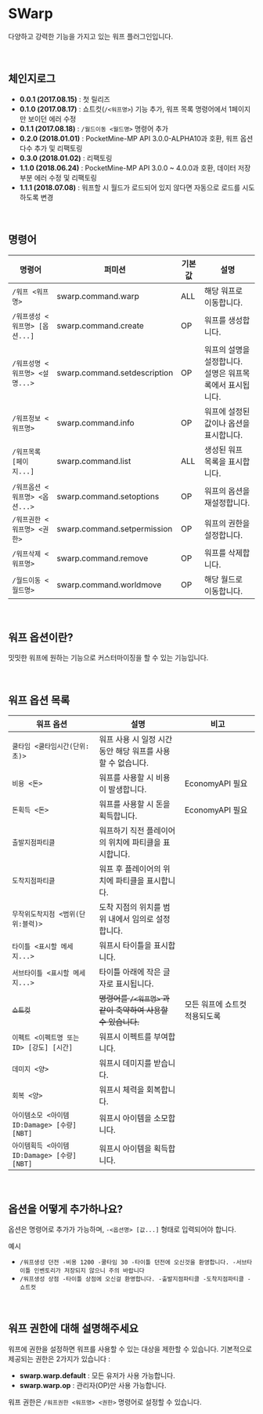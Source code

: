 # SWarp
다양하고 강력한 기능을 가지고 있는 워프 플러그인입니다.

<br>

## 체인지로그
* **0.0.1 (2017.08.15)** : 첫 릴리즈
* **0.1.0 (2017.08.17)** : 쇼트컷(`/<워프명>`) 기능 추가, 워프 목록 명령어에서 1페이지만 보이던 에러 수정
* **0.1.1 (2017.08.18)** : `/월드이동 <월드명>` 명령어 추가
* **0.2.0 (2018.01.01)** : PocketMine-MP API 3.0.0-ALPHA10과 호환, 워프 옵션 다수 추가 및 리팩토링
* **0.3.0 (2018.01.02)** : 리팩토링
* **1.1.0 (2018.06.24)** : PocketMine-MP API 3.0.0 ~ 4.0.0과 호환, 데이터 저장 부분 에러 수정 및 리팩토링
* **1.1.1 (2018.07.08)** : 워프할 시 월드가 로드되어 있지 않다면 자동으로 로드를 시도하도록 변경

<br>

## 명령어
|명령어|퍼미션|기본값|설명|
|-|-|-|-|
|`/워프 <워프명>`|swarp.command.warp|ALL|해당 워프로 이동합니다.|
|`/워프생성 <워프명> [옵션...]`|swarp.command.create|OP|워프를 생성합니다.|
|`/워프성명 <워프명> <설명...>`|swarp.command.setdescription|OP|워프의 설명을 설정합니다. 설명은 워프목록에서 표시됩니다.|
|`/워프정보 <워프명>`|swarp.command.info|OP|워프에 설정된 값이나 옵션을 표시합니다.|
|`/워프목록 [페이지...]`|swarp.command.list|ALL|생성된 워프 목록을 표시합니다.|
|`/워프옵션 <워프명> <옵션...>`|swarp.command.setoptions|OP|워프의 옵션을 재설정합니다.|
|`/워프권한 <워프명> <권한>`|swarp.command.setpermission|OP|워프의 권한을 설정합니다.|
|`/워프삭제 <워프명>`|swarp.command.remove|OP|워프를 삭제합니다.|
|`/월드이동 <월드명>`|swarp.command.worldmove|OP|해당 월드로 이동합니다.|

<br>

## 워프 옵션이란?
밋밋한 워프에 원하는 기능으로 커스터마이징을 할 수 있는 기능입니다.

<br>

## 워프 옵션 목록
|워프 옵션|설명|비고|
|-|-|-|
|`쿨타임 <쿨타임시간(단위:초)>`|워프 사용 시 일정 시간동안 해당 워프를 사용할 수 없습니다.||
|`비용 <돈>`|워프를 사용할 시 비용이 발생합니다.|EconomyAPI 필요|
|`돈획득 <돈>`|워프를 사용할 시 돈을 획득합니다.|EconomyAPI 필요|
|`출발지점파티클`|워프하기 직전 플레이어의 위치에 파티클을 표시합니다.||
|`도착지점파티클`|워프 후 플레이어의 위치에 파티클을 표시합니다.||
|`무작위도착지점 <범위(단위:블럭)>`|도착 지점의 위치를 범위 내에서 임의로 설정합니다.||
|`타이틀 <표시할 메세지...>`|워프시 타이틀을 표시합니다.||
|`서브타이틀 <표시할 메세지...>`|타이틀 아래에 작은 글자로 표시됩니다.||
|~~`쇼트컷`~~|~~명령어를 `/<워프명>` 과 같이 축약하여 사용할 수 있습니다.~~|모든 워프에 쇼트컷 적용되도록 |
|`이펙트 <이펙트명 또는 ID> [강도] [시간]`|워프시 이펙트를 부여합니다.||
|`데미지 <양>`|워프시 데미지를 받습니다.||
|`회복 <양>`|워프시 체력을 회복합니다.||
|`아이템소모 <아이템ID:Damage> [수량] [NBT]`|워프시 아이템을 소모합니다.||
|`아이템획득 <아이템ID:Damage> [수량] [NBT]`|워프시 아이템을 획득합니다.||

<br>

## 옵션을 어떻게 추가하나요?
옵션은 명령어로 추가가 가능하며, `-<옵션명> [값...]` 형태로 입력되어야 합니다.

예시
* `/워프생성 던전 -비용 1200 -쿨타임 30 -타이틀 던전에 오신것을 환영합니다. -서브타이틀 인벤토리가 저장되지 않으니 주의 바랍니다`
* `/워프생성 상점 -타이틀 상점에 오신걸 환영합니다. -출발지점파티클 -도착지점파티클 -쇼트컷`

<br>

## 워프 권한에 대해 설명해주세요
워프에 권한을 설정하면 워프를 사용할 수 있는 대상을 제한할 수 있습니다.
기본적으로 제공되는 권한은 2가지가 있습니다 :
* **swarp.warp.default** : 모든 유저가 사용 가능합니다.
* **swarp.warp.op** : 관리자(OP)만 사용 가능합니다.

워프 권한은 `/워프권한 <워프명> <권한>` 명령어로 설정할 수 있습니다.

